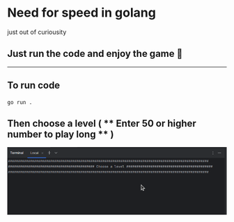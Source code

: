 # Need for speed in golang
just out of curiousity

## Just run the code and enjoy the game 🤠
** **
## To run code
```
go run .
```
## Then choose a level ( ** Enter 50 or higher number to play long ** )
!["chooose level"](https://github.com/Bek-Shoyatbekov/need-for-speed-in-golang/blob/main/images/img.png?row=true)

